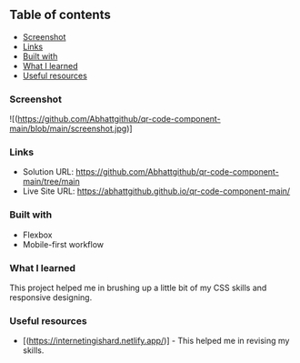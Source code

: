 
## Table of contents

  - [Screenshot](#screenshot)
  - [Links](#links)
  - [Built with](#built-with)
  - [What I learned](#what-i-learned)
  - [Useful resources](#useful-resources)

### Screenshot

![(https://github.com/Abhattgithub/qr-code-component-main/blob/main/screenshot.jpg)]

### Links

- Solution URL: https://github.com/Abhattgithub/qr-code-component-main/tree/main
- Live Site URL: https://abhattgithub.github.io/qr-code-component-main/

### Built with

- Flexbox
- Mobile-first workflow


### What I learned

This project helped me in brushing up a little bit of my CSS skills and responsive designing.

### Useful resources

- [(https://internetingishard.netlify.app/)] - This helped me in revising my skills.

